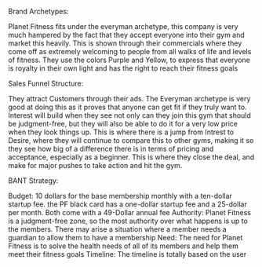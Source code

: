 Brand Archetypes:

Planet Fitness fits under the everyman archetype, this company is very much hampered by the fact that they accept everyone into their gym and market this heavily. This is shown through their commercials where they come off as extremely welcoming to people from all walks of life and levels of fitness. They use the colors Purple and Yellow, to express that everyone is royalty in their own light and has the right to reach their fitness goals

Sales Funnel Structure:

They attract Customers through their ads. The Everyman archetype is very good at doing this as it proves that anyone can get fit if they truly want to. Interest will build when they see not only can they join this gym that should be judgment-free, but they will also be able to do it for a very low price when they look things up. This is where there is a jump from Intrest to Desire, where they will continue to compare this to other gyms, making it so they see how big of a difference there is in terms of pricing and acceptance, especially as a beginner. This is where they close the deal, and make for major pushes to take action and hit the gym.

BANT Strategy:

Budget: 10 dollars for the base membership monthly with a ten-dollar startup fee. the PF black card has a one-dollar startup fee and a 25-dollar per month. Both come with a 49-Dollar annual fee
Authority: Planet Fitness is a judgment-free zone, so the most authority over what happens is up to the members. There may arise a situation where a member needs a guardian to allow them to have a membership
Need: The need for Planet Fitness is to solve the health needs of all of its members and help them meet their fitness goals
Timeline: The timeline is totally based on the user


